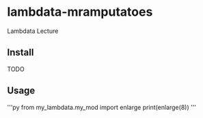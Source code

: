 # lambdata-mramputatoes
Lambdata Lecture


## Install

TODO

## Usage

'''py
from my_lambdata.my_mod import enlarge
print(enlarge(8))
'''

